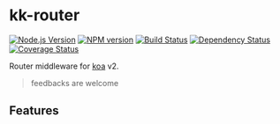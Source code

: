 # kk-router

[![Node.js Version][node-image]][node-url]
[![NPM version][npm-image]][npm-url]
[![Build Status](https://travis-ci.org/amenema/kk-router.svg?branch=master)](https://travis-ci.org/amenema/kk-router)
[![Dependency Status][dep-image]][dep-url]
[![Coverage Status][cov-img]][cov-url]

Router middleware for [koa](https://github.com/koajs/koa/tree/v2.x) v2.

> feedbacks are welcome

## Features


[node-image]: https://img.shields.io/node/v/koa-66.svg?style=flat-square
[node-url]: https://nodejs.org
[npm-image]: https://img.shields.io/npm/v/koa-66.svg?style=flat-square
[npm-url]: https://npmjs.org/package/koa-66
[travis-image]: https://img.shields.io/travis/menems/koa-66/master.svg?style=flat-square
[travis-url]: https://travis-ci.org/menems/koa-66
[dep-image]: http://david-dm.org/menems/koa-66.svg?style=flat-square
[dep-url]:http://david-dm.org/menems/koa-66
[cov-img]:https://coveralls.io/repos/menems/koa-66/badge.svg?branch=master&service=github
[cov-url]:https://coveralls.io/github/menems/koa-66?branch=master
